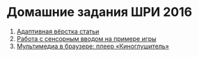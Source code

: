 # Домашние задания ШРИ 2016

1. [Адаптивная вёрстка статьи](https://andrew--r.github.io/shri/css)
2. [Работа с сенсорным вводом на примере игры](https://andrew--r.github.io/shri/js)
3. [Мультимедиа в браузере: плеер «Киноглушитель»](https://andrew--r.github.io/shri/multimedia)
